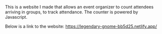 This is a website I made that allows an event organizer to count attendees arriving in groups, to track attendance. The counter is powered by Javascript.

Below is a link to the website:
https://legendary-gnome-bb5d25.netlify.app/